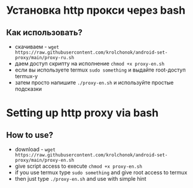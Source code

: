 # Установка http прокси через bash
## Как использовать?
- скачиваем - ```wget https://raw.githubusercontent.com/krolchonok/android-set-proxy/main/proxy-ru.sh``` </br>
- даем доступ скрипту на исполнение ```chmod +x proxy-en.sh``` </br>
- если вы используете termux ```sudo something``` и выдайте root-доступ termux-у</br>
- затем просто напишите ```./proxy-en.sh``` и используйте простые подсказки</br>

# Setting up http proxy via bash
## How to use?
- download - ```wget https://raw.githubusercontent.com/krolchonok/android-set-proxy/main/proxy-en.sh``` </br>
- give script access to execute ```chmod +x proxy-en.sh``` </br>
- if you use termux type ```sudo something``` and give root access to termux   </br>
- then just type ```./proxy-en.sh``` and use with simple hint</br>
